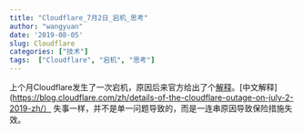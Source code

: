 ```yaml
---
title: "Cloudflare_7月2日_宕机_思考"
author: "wangyuan"
date: '2019-08-05'
slug: Cloudflare
categories: ["技术"]
tags:  ["Cloudflare", "宕机", "思考"]
---
```

上个月Cloudflare发生了一次宕机，原因后来官方给出了个[解释](https://new.blog.cloudflare.com/details-of-the-cloudflare-outage-on-july-2-2019/#appendix-about-regular-expression-backtracking)。[中文解释](https://blog.cloudflare.com/zh/details-of-the-cloudflare-outage-on-july-2-2019-zh/）  失事一样，并不是单一问题导致的，而是一连串原因导致保险措施失效。
